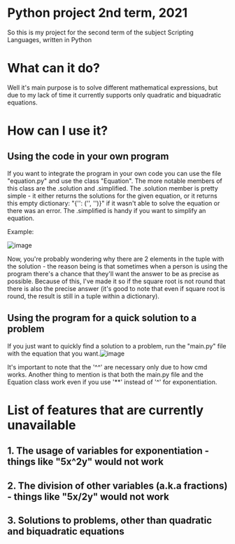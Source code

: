 # Python project 2nd term, 2021
So this is my project for the second term of the subject Scripting Languages, written in Python
# What can it do?
Well it's main purpose is to solve different mathematical expressions, but due to my lack of time it currently supports only quadratic and biquadratic equations.
# How can I use it?
## Using the code in your own program
If you want to integrate the program in your own code you can use the file "equation.py" and use the class "Equation". The more notable members of this class are the .solution and .simplified. The .solution member is pretty simple - it either returns the solutions for the given equation, or it returns this empty dictionary: "{'': ('', '')}" if it wasn't able to solve the equation or there was an error. The .simplified is handy if you want to simplify an equation. 

Example:

![image](https://user-images.githubusercontent.com/61279622/120940403-ca7f7480-c725-11eb-8199-f0c1989fc6c5.png)

Now, you're probably wondering why there are 2 elements in the tuple with the solution - the reason being is that sometimes when a person is using the program there's a chance that they'll want the answer to be as precise as possible. Because of this, I've made it so if the square root is not round that there is also the precise answer (it's good to note that even if square root is round, the result is still in a tuple within a dictionary).

## Using the program for a quick solution to a problem
If you just want to quickly find a solution to a problem, run the "main.py" file with the equation that you want.![image](https://user-images.githubusercontent.com/61279622/120939754-2942ef00-c722-11eb-85f0-850493051d7d.jpg)

It's important to note that the '^^' are necessary only due to how cmd works. Another thing to mention is that both the main.py file and the Equation class work even if you use '**' instead of '^' for exponentiation.

# List of features that are currently unavailable
## 1. The usage of variables for exponentiation - things like "5x^2y" would not work
## 2. The division of other variables (a.k.a fractions) - things like "5x/2y" would not work
## 3. Solutions to problems, other than quadratic and biquadratic equations
